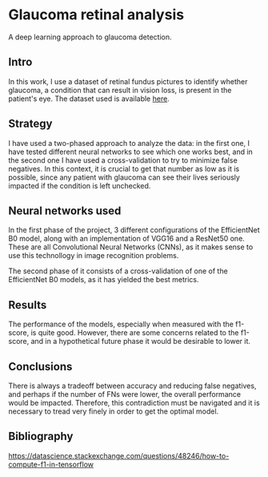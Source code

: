 # Glaucoma retinal analysis

A deep learning approach to glaucoma detection.

## Intro

In this work, I use a dataset of retinal fundus pictures to identify whether glaucoma, a condition that can result in vision loss, is present in the patient's eye. The dataset used is available [here](https://www.kaggle.com/datasets/jordidelatorreuoc/practica-dl-uoc-2022).

## Strategy

I have used a two-phased approach to analyze the data: in the first one, I have tested different neural networks to see which one works best, and in the second one I have used a cross-validation to try to minimize false negatives. In this context, it is crucial to get that number as low as it is possible, since any patient with glaucoma can see their lives seriously impacted if the condition is left unchecked. 

## Neural networks used

In the first phase of the project, 3 different configurations of the EfficientNet B0 model, along with an implementation of VGG16 and a ResNet50 one. These are all Convolutional Neural Networks (CNNs), as it makes sense to use this technollogy in image recognition problems.

The second phase of it consists of a cross-validation of one of the EfficientNet B0 models, as it has yielded the best metrics. 

## Results

The performance of the models, especially when measured with the f1-score, is quite good. However, there are some concerns related to the f1-score, and in a hypothetical future phase it would be desirable to lower it.

## Conclusions

There is always a tradeoff between accuracy and reducing false negatives, and perhaps if the number of FNs were lower, the overall performance would be impacted. Therefore, this contradiction must be navigated and it is necessary to tread very finely in order to get the optimal model. 


## Bibliography
https://datascience.stackexchange.com/questions/48246/how-to-compute-f1-in-tensorflow
